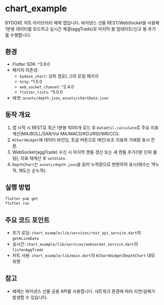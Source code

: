 # chart_example

BYDOXE 차트 라이브러리 예제 앱입니다. 바이낸스 선물 REST/WebSocket을 사용해 1분봉 데이터를 로드하고 실시간 체결(aggTrade)로 마지막 봉 업데이트/신규 봉 추가를 수행합니다.

## 환경

- Flutter SDK: ^3.9.0
- 패키지 의존성:
  - `bydoxe_chart`: 상위 경로(../)의 로컬 패키지
  - `http`: ^1.5.0
  - `web_socket_channel`: ^2.4.0
  - `flutter_lints`: ^5.0.0
- 에셋: `assets/depth.json`, `assets/chartData.json`

## 동작 개요

1. 앱 시작 시 REST로 최근 1분봉 1000개 로드 후 `DataUtil.calculate`로 주요 지표 계산(MA/BOLL/SAR/Vol MA/MACD/KDJ/RSI/WR/CCI).
2. `KChartWidget`에 데이터 바인딩, 토글 버튼으로 메인/보조 지표와 거래량 표시 전환.
3. WebSocket(aggTrade) 수신 시 마지막 캔들 갱신 또는 새 캔들 추가(1분 단위 롤링), 지표 재계산 후 `setState`.
4. `DepthChart`는 `assets/depth.json`을 읽어 누적량으로 변환하여 표시(매수는 역누적, 매도는 순누적).

## 실행 방법

```bash
flutter pub get
flutter run
```

## 주요 코드 포인트

- 초기 로딩: `chart_example/lib/services/rest_api_service.dart`의 `getKLineData`
- 실시간: `chart_example/lib/services/websocket_service.dart`의 `listenAggTrade`
- 차트 사용: `chart_example/lib/main.dart`의 `KChartWidget`/`DepthChart` 데모 위젯

## 참고

- 예제는 바이낸스 선물 공용 API를 사용합니다. 네트워크 환경에 따라 지연/실패가 발생할 수 있습니다.
